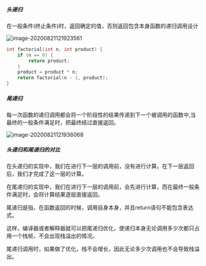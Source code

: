 ##### 头递归

在一般条件(终止条件)时，返回确定的值，否则返回包含本身函数的递归调用设计

![image-20200821121923561](C:\Users\xuyingfeng\AppData\Roaming\Typora\typora-user-images\image-20200821121923561.png)

```c
int factorial(int n, int product) {
    if (n == 0) {
        return product;
    }
    product = product * n;
    return factorial(n - 1, product);
}
```

##### 尾递归

每一次函数的递归调用都会将一个阶段性的结果传递到下一个被调用的函数中,当最终的一般条件满足时，把最终结过直接返回。

![image-20200821121936068](C:\Users\xuyingfeng\AppData\Roaming\Typora\typora-user-images\image-20200821121936068.png)

##### 头递归和尾递归的对比

在头递归的实现中，我们在进行下一层的调用前，没有进行计算。在下一层返回后，我们才完成了这一层的计算。

在尾递归的实现中，我们在进行下一层的调用前，会先进行计算，而在最终一般条件满足时，会将计算结果逐层直接返回。



尾递归是指，在函数返回的时候，调用自身本身，并且return语句不能包含表达式。

这样，编译器或者解释器就可以把尾递归优化，使递归本身无论调用多少次都只占用一个栈帧，不会出现栈溢出的情况。

尾递归调用时，如果做了优化，栈不会增长，因此无论多少次调用也不会导致栈溢出。
